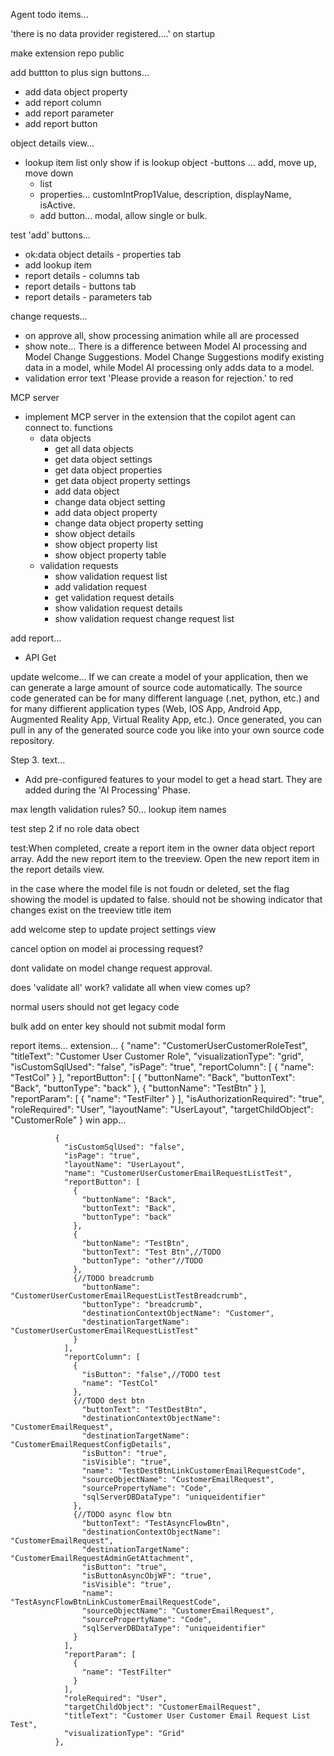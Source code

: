 Agent todo items...

'there is no data provider registered....' on startup

make extension repo public

add buttton to plus sign buttons...
- add data object property
- add report column
- add report parameter
- add report button
 
object details view...
- lookup item list
    only show if is lookup object
    -buttons ... add, move up, move down
    - list
    - properties... customIntProp1Value, description, displayName, isActive.
    - add button... modal, allow single or bulk.
 
test 'add' buttons...
- ok:data object details - properties tab
- add lookup item
- report details - columns tab
- report details - buttons tab
- report details - parameters tab
  

change requests... 
- on approve all, show processing animation while all are processed
- show note...  There is a difference between Model AI processing and Model Change Suggestions.  Model Change Suggestions modify existing data in a model, while Model AI processing only adds data to a model.
- validation error text 'Please provide a reason for rejection.' to red
 


MCP server
- implement MCP server in the extension that the copilot agent can connect to.
functions
    - data objects
        - get all data objects
        - get data object settings
        - get data object properties
        - get data object property settings
        - add data object
        - change data object setting
        - add data object property
        - change data object property setting
        - show object details
        - show object property list
        - show object property table
    - validation requests
        - show validation request list
        - add validation request
        - get validation request details
        - show validation request details
        - show validation request change request list

add report...
- API Get
 


update welcome...
If we can create a model of your application, then we can generate a large amount of source code automatically. The source code generated can be for many different language (.net, python, etc.) and for many diffierent application types (Web, IOS App, Android App, Augmented Reality App, Virtual Reality App, etc.). Once generated, you can pull in any of the generated source code you like into your own source code repository.  

Step 3. text...
- Add pre-configured features to your model to get a head start. They are added during the 'AI Processing' Phase.


max length validation rules?
50... lookup item names
 

  
test step 2 if no role data obect
 


test:When completed, create a report item in the owner data object report array. Add the new report item to the treeview. Open the new report item in the report details view.

in the case where the model file is not foudn or deleted, set the flag showing the model is updated to false. should not be showing indicator that changes exist on the treeview title item
 

add welcome step to update project settings view
 

cancel option on model ai processing request?

dont validate on model change request approval. 

does 'validate all' work?  validate all when view comes up?


normal users should not get legacy code
 
   
bulk add on enter key should not submit modal form

report items...
extension...
{
                "name": "CustomerUserCustomerRoleTest",
                "titleText": "Customer User Customer Role",
                "visualizationType": "grid",
                "isCustomSqlUsed": "false",
                "isPage": "true",
                "reportColumn": [
                  {
                    "name": "TestCol"
                  }
                ],
                "reportButton": [
                  {
                    "buttonName": "Back",
                    "buttonText": "Back",
                    "buttonType": "back"
                  },
                  {
                    "buttonName": "TestBtn"
                  }
                ],
                "reportParam": [
                  {
                    "name": "TestFilter"
                  }
                ],
                "isAuthorizationRequired": "true",
                "roleRequired": "User",
                "layoutName": "UserLayout",
                "targetChildObject": "CustomerRole"
              }
win app...

              {
                "isCustomSqlUsed": "false",
                "isPage": "true",
                "layoutName": "UserLayout",
                "name": "CustomerUserCustomerEmailRequestListTest",
                "reportButton": [
                  {
                    "buttonName": "Back",
                    "buttonText": "Back",
                    "buttonType": "back"
                  },
                  {
                    "buttonName": "TestBtn",
                    "buttonText": "Test Btn",//TODO
                    "buttonType": "other"//TODO
                  },
                  {//TODO breadcrumb
                    "buttonName": "CustomerUserCustomerEmailRequestListTestBreadcrumb",
                    "buttonType": "breadcrumb",
                    "destinationContextObjectName": "Customer",
                    "destinationTargetName": "CustomerUserCustomerEmailRequestListTest"
                  }
                ],
                "reportColumn": [
                  {
                    "isButton": "false",//TODO test
                    "name": "TestCol"
                  },
                  {//TODO dest btn
                    "buttonText": "TestDestBtn",
                    "destinationContextObjectName": "CustomerEmailRequest",
                    "destinationTargetName": "CustomerEmailRequestConfigDetails",
                    "isButton": "true",
                    "isVisible": "true",
                    "name": "TestDestBtnLinkCustomerEmailRequestCode",
                    "sourceObjectName": "CustomerEmailRequest",
                    "sourcePropertyName": "Code",
                    "sqlServerDBDataType": "uniqueidentifier"
                  },
                  {//TODO async flow btn
                    "buttonText": "TestAsyncFlowBtn",
                    "destinationContextObjectName": "CustomerEmailRequest",
                    "destinationTargetName": "CustomerEmailRequestAdminGetAttachment",
                    "isButton": "true",
                    "isButtonAsyncObjWF": "true",
                    "isVisible": "true",
                    "name": "TestAsyncFlowBtnLinkCustomerEmailRequestCode",
                    "sourceObjectName": "CustomerEmailRequest",
                    "sourcePropertyName": "Code",
                    "sqlServerDBDataType": "uniqueidentifier"
                  }
                ],
                "reportParam": [
                  {
                    "name": "TestFilter"
                  }
                ],
                "roleRequired": "User",
                "targetChildObject": "CustomerEmailRequest",
                "titleText": "Customer User Customer Email Request List Test",
                "visualizationType": "Grid"
              },